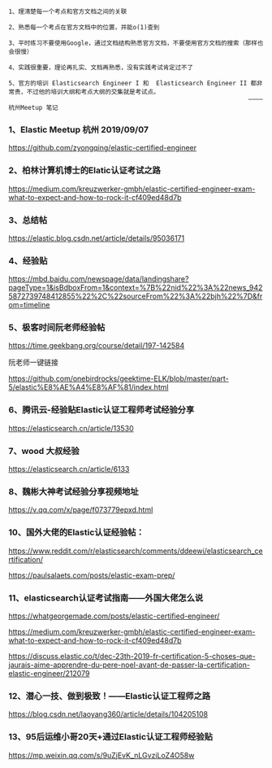 ```
1、理清楚每一个考点和官方文档之间的关联

2、熟悉每一个考点在官方文档中的位置，并能o(1)查到

3、平时练习不要使用Google，通过文档结构熟悉官方文档，不要使用官方文档的搜索（那样也会很慢）

4、实践很重要，理论再扎实、文档再熟悉，没有实践考试肯定过不了

5、官方的培训 Elasticsearch Engineer I 和  Elasticsearch Engineer II 都非常贵，不过他的培训大纲和考点大纲的交集就是考试点。
                                                                  ————杭州Meetup 笔记
```


### 1、Elastic Meetup 杭州 2019/09/07
https://github.com/zyongqing/elastic-certified-engineer

### 2、柏林计算机博士的Elatic认证考试之路
https://medium.com/kreuzwerker-gmbh/elastic-certified-engineer-exam-what-to-expect-and-how-to-rock-it-cf409ed48d7b

### 3、总结帖
https://elastic.blog.csdn.net/article/details/95036171 

### 4、经验贴
https://mbd.baidu.com/newspage/data/landingshare?pageType=1&isBdboxFrom=1&context=%7B%22nid%22%3A%22news_9425872739748412855%22%2C%22sourceFrom%22%3A%22bjh%22%7D&from=timeline 

### 5、极客时间阮老师经验帖
https://time.geekbang.org/course/detail/197-142584 

阮老师一键链接

https://github.com/onebirdrocks/geektime-ELK/blob/master/part-5/elastic%E8%AE%A4%E8%AF%81/index.html 

### 6、腾讯云-经验贴Elastic认证工程师考试经验分享
https://elasticsearch.cn/article/13530

### 7、wood 大叔经验
https://elasticsearch.cn/article/6133

### 8、魏彬大神考试经验分享视频地址
https://v.qq.com/x/page/f073779epxd.html

### 10、国外大佬的Elastic认证经验帖：
https://www.reddit.com/r/elasticsearch/comments/ddeewi/elasticsearch_certification/

https://paulsalaets.com/posts/elastic-exam-prep/ 

### 11、elasticsearch认证考试指南——外国大佬怎么说

https://whatgeorgemade.com/posts/elastic-certified-engineer/

https://medium.com/kreuzwerker-gmbh/elastic-certified-engineer-exam-what-to-expect-and-how-to-rock-it-cf409ed48d7b

https://discuss.elastic.co/t/dec-23th-2019-fr-certification-5-choses-que-jaurais-aime-apprendre-du-pere-noel-avant-de-passer-la-certification-elastic-engineer/212079


### 12、潜心一技、做到极致！——Elastic认证工程师之路
https://blog.csdn.net/laoyang360/article/details/104205108

### 13、95后运维小哥20天+通过Elastic认证工程师经验贴
https://mp.weixin.qq.com/s/9uZjEvK_nLGvziLoZ4O58w
